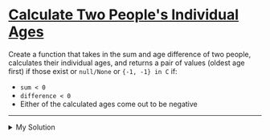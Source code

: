 # [Calculate Two People's Individual Ages](https://www.codewars.com/kata/5668e3800636a6cd6a000018)

Create a function that takes in the sum and age difference of two people, calculates their individual ages, and returns a pair of values (oldest age first) if those exist or `null/None` or `{-1, -1} in C` if:

- `sum < 0`
- `difference < 0`
- Either of the calculated ages come out to be negative

---

<details><summary>My Solution</summary>

```js
function getAges(sum, difference) {
  if (sum < 0 || difference < 0 || sum < difference) {
    return null
  }
  return [(sum + difference) / 2, (sum - difference) / 2]
}
```

</details>
